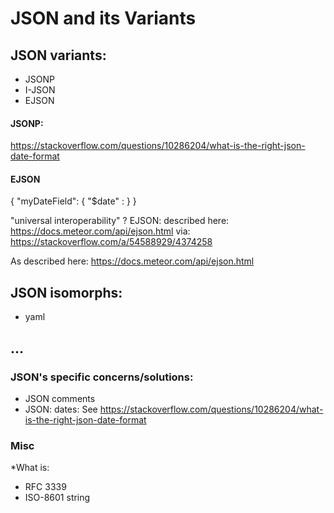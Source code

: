# JSON and its Variants

## JSON variants:
* JSONP
* I-JSON
* EJSON

#### JSONP:
  https://stackoverflow.com/questions/10286204/what-is-the-right-json-date-format

#### EJSON
{ "myDateField": { "$date" : <ms-since-epoch> } }

"universal interoperability" ?
EJSON: described here: https://docs.meteor.com/api/ejson.html
via: https://stackoverflow.com/a/54588929/4374258



As described here: https://docs.meteor.com/api/ejson.html


## JSON isomorphs:
* yaml



## ...
### JSON's specific concerns/solutions:
* JSON comments
* JSON: dates:  See https://stackoverflow.com/questions/10286204/what-is-the-right-json-date-format


### Misc

*What is:
   * RFC 3339
   * ISO-8601 string

